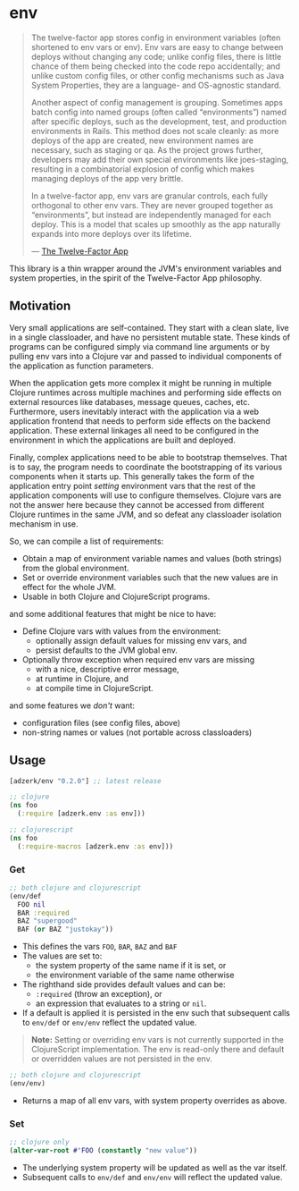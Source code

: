 # env

> The twelve-factor app stores config in environment variables (often
> shortened to env vars or env). Env vars are easy to change between
> deploys without changing any code; unlike config files, there is
> little chance of them being checked into the code repo accidentally;
> and unlike custom config files, or other config mechanisms such as
> Java System Properties, they are a language- and OS-agnostic standard.
>
> Another aspect of config management is grouping. Sometimes apps batch
> config into named groups (often called “environments”) named after
> specific deploys, such as the development, test, and production
> environments in Rails. This method does not scale cleanly: as more
> deploys of the app are created, new environment names are necessary,
> such as staging or qa. As the project grows further, developers may
> add their own special environments like joes-staging, resulting in a
> combinatorial explosion of config which makes managing deploys of the
> app very brittle.
>
> In a twelve-factor app, env vars are granular controls, each fully
> orthogonal to other env vars. They are never grouped together as
> “environments”, but instead are independently managed for each deploy.
> This is a model that scales up smoothly as the app naturally expands
> into more deploys over its lifetime.
>
> &mdash; [The Twelve-Factor App](http://12factor.net/config)

This library is a thin wrapper around the JVM's environment variables and
system properties, in the spirit of the Twelve-Factor App philosophy.

## Motivation

Very small applications are self-contained. They start with a clean
slate, live in a single classloader, and have no persistent mutable
state. These kinds of programs can be configured simply via command
line arguments or by pulling env vars into a Clojure var and passed
to individual components of the application as function parameters.

When the application gets more complex it might be running in multiple
Clojure runtimes across multiple machines and performing side effects
on external resources like databases, message queues, caches, etc.
Furthermore, users inevitably interact with the application via a web
application frontend that needs to perform side effects on the backend
application. These external linkages all need to be configured in the
environment in which the applications are built and deployed.

Finally, complex applications need to be able to bootstrap themselves.
That is to say, the program needs to coordinate the bootstrapping of
its various components when it starts up. This generally takes the
form of the application entry point _setting_ environment vars that
the rest of the application components will use to configure themselves.
Clojure vars are not the answer here because they cannot be accessed
from different Clojure runtimes in the same JVM, and so defeat any
classloader isolation mechanism in use.

So, we can compile a list of requirements:

- Obtain a map of environment variable names and values (both strings)
  from the global environment.
- Set or override environment variables such that the new values are
  in effect for the whole JVM.
- Usable in both Clojure and ClojureScript programs.

and some additional features that might be nice to have:

- Define Clojure vars with values from the environment:
  - optionally assign default values for missing env vars, and
  - persist defaults to the JVM global env.
- Optionally throw exception when required env vars are missing
  - with a nice, descriptive error message,
  - at runtime in Clojure, and
  - at compile time in ClojureScript.

and some features we _don't_ want:

- configuration files (see config files, above)
- non-string names or values (not portable across classloaders)

## Usage

[](dependency)
```clojure
[adzerk/env "0.2.0"] ;; latest release
```
[](/dependency)

```clojure
;; clojure
(ns foo
  (:require [adzerk.env :as env]))

;; clojurescript
(ns foo
  (:require-macros [adzerk.env :as env]))
```

### Get

```clojure
;; both clojure and clojurescript
(env/def
  FOO nil
  BAR :required
  BAZ "supergood"
  BAF (or BAZ "justokay"))
```

- This defines the vars `FOO`, `BAR`, `BAZ` and `BAF`
- The values are set to:
  - the system property of the same name if it is set, or
  - the environment variable of the same name otherwise
- The righthand side provides default values and can be:
  - `:required` (throw an exception), or
  - an expression that evaluates to a string or `nil`.
- If a default is applied it is persisted in the env such that subsequent
  calls to `env/def` or `env/env` reflect the updated value.

> **Note:** Setting or overriding env vars is not currently supported
> in the ClojureScript implementation. The env is read-only there and
> default or overridden values are not persisted in the env.

```clojure
;; both clojure and clojurescript
(env/env)
```

- Returns a map of all env vars, with system property overrides as above.

### Set

```clojure
;; clojure only
(alter-var-root #'FOO (constantly "new value"))
```

- The underlying system property will be updated as well as the var itself.
- Subsequent calls to `env/def` and `env/env` will reflect the updated value.
